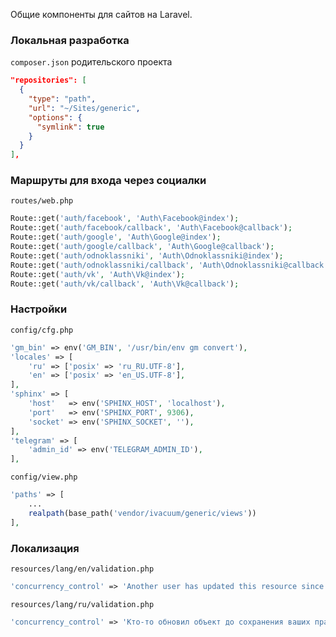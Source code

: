 Общие компоненты для сайтов на Laravel.

### Локальная разработка

`composer.json` родительского проекта

```json
"repositories": [
  {
    "type": "path",
    "url": "~/Sites/generic",
    "options": {
      "symlink": true
    }
  }
],
```

### Маршруты для входа через социалки

`routes/web.php`

```php
Route::get('auth/facebook', 'Auth\Facebook@index');
Route::get('auth/facebook/callback', 'Auth\Facebook@callback');
Route::get('auth/google', 'Auth\Google@index');
Route::get('auth/google/callback', 'Auth\Google@callback');
Route::get('auth/odnoklassniki', 'Auth\Odnoklassniki@index');
Route::get('auth/odnoklassniki/callback', 'Auth\Odnoklassniki@callback');
Route::get('auth/vk', 'Auth\Vk@index');
Route::get('auth/vk/callback', 'Auth\Vk@callback');
```

### Настройки

`config/cfg.php`

```php
'gm_bin' => env('GM_BIN', '/usr/bin/env gm convert'),
'locales' => [
    'ru' => ['posix' => 'ru_RU.UTF-8'],
    'en' => ['posix' => 'en_US.UTF-8'],
],
'sphinx' => [
    'host'   => env('SPHINX_HOST', 'localhost'),
    'port'   => env('SPHINX_PORT', 9306),
    'socket' => env('SPHINX_SOCKET', ''),
],
'telegram' => [
    'admin_id' => env('TELEGRAM_ADMIN_ID'),
],
```

`config/view.php`

```php
'paths' => [
    ...
    realpath(base_path('vendor/ivacuum/generic/views'))
],
```

### Локализация

`resources/lang/en/validation.php`

```php
'concurrency_control' => 'Another user has updated this resource since this page was loaded. Please refresh the page and try again.',
```

`resources/lang/ru/validation.php`

```php
'concurrency_control' => 'Кто-то обновил объект до сохранения ваших правок. Обновите страницу и повторите попытку.',
```
